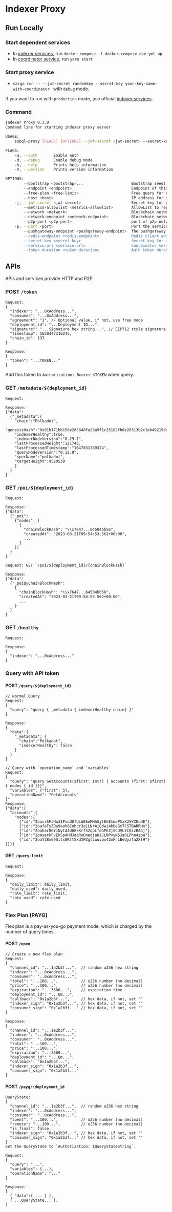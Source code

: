 # Indexer Proxy

## Run Locally

### Start dependent services

- In [indexer services](https://github.com/subquery/indexer-services), run `docker-compose -f docker-compose-dev.yml up`
- In [coordinator service](https://github.com/subquery/indexer-coordinator), run `yarn start`

### Start proxy service

- `cargo run -- --jwt-secret randomkey --secret-key your-key-same-with-coordinator ` with `debug` mode.

If you want to run with `production` mode, use official [indexer services](https://github.com/subquery/indexer-services).

### Command

```sh
Indexer Proxy 0.3.0
Command line for starting indexer proxy server

USAGE:
    subql-proxy [FLAGS] [OPTIONS] --jwt-secret <jwt-secret> --secret-key <secret-key>

FLAGS:
    -a, --auth       Enable auth
    -d, --debug      Enable debug mode
    -h, --help       Prints help information
    -V, --version    Prints version information

OPTIONS:
        --bootstrap <bootstrap>...                     Bootstrap seeds for p2p network with MultiAddr style
        --endpoint <endpoint>                          Endpoint of this service [default: http://127.0.0.1:80]
        --free-plan <free-limit>                       Free query for consumer limit everyday [default: 60]
        --host <host>                                  IP address for the server [default: 127.0.0.1]
    -j, --jwt-secret <jwt-secret>                      Secret key for generate auth token
        --metrics-allowlist <metrics-allowlist>        AllowList to report metrics [default: ]
        --network <network>                            Blockchain network type [default: ]
        --network-endpoint <network-endpoint>          Blockchain network endpoint [default: ]
        --p2p-port <p2p-port>                          port of p2p network
    -p, --port <port>                                  Port the service will listen on [default: 80]
        --pushgateway-endpoint <pushgateway-endpoint>  The pushgateway endpoint to report indexer's query status
        --redis-endpoint <redis-endpoint>              Redis client address [default: redis://127.0.0.1/]
        --secret-key <secret-key>                      Secret key for decrypt key
        --service-url <service-url>                    Coordinator service endpoint [default: http://127.0.0.1:8000]
        --token-duration <token-duration>              Auth token duration hours [default: 12]
```

## APIs
APIs and services provide HTTP and P2P.

### POST `/token`

```
Request:
{
  "indexer": "...0xAddress...",
  "consumer": "...0xAddress...",
  "agreement": "1", // Optional value, if not, use free mode
  "deployment_id": "...Deployment ID...",
  "signature": "...Signature hex string...", // EIP712 style signature
  "timestamp": 1650447316245,
  "chain_id": 137
}

Response:
{
  "token": "...TOKEN..."
}

```

Add this token to `Authorization: Bearer $TOKEN` when query.

### GET `/metadata/${deployment_id}`

```
Request:

Response:
{"data":
  {"_metadata":{
    "chain":"Polkadot",
    "genesisHash":"0x91b171bb158e2d3848fa23a9f1c25182fb8e20313b2c1eb49219da7a70ce90c3",
    "indexerHealthy":true,
    "indexerNodeVersion":"0.29.1",
    "lastProcessedHeight":121743,
    "lastProcessedTimestamp":"1647831789324",
    "queryNodeVersion":"0.12.0",
    "specName":"polkadot",
    "targetHeight":9520539
    }
  }
}
```

### GET `/poi/${deployment_id}`

```
Request:

Response:
{"data":
  {"_poi":
    {"nodes": [
      {
        "chainBlockHash": "\\x7647...64504bb56",
        "createdAt": "2023-03-21T09:54:53.562+00:00",
        ...
      }
    ])
  }
}

Request: GET `/poi/${deployment_id}/{chainBlockHash}`

Response:
{"data":
  {"_poiByChainBlockHash":
    {
      "chainBlockHash": "\\x7647...64504bb56",
      "createdAt": "2023-03-21T09:54:53.562+00:00",
      ...
    }
  }
}
```

### GET `/healthy`

```
Request:

Response:
{
  "indexer": "...0xAddress..."
}
```

### Query with API token

#### POST `/query/${deployment_id}`

```
// Normal Query
Request:
{
  "query": "query { _metadata { indexerHealthy chain} }"
}

Response:
{
  "data":{
    "_metadata": {
      "chain":"Polkadot",
      "indexerHealthy": false
    }
  }
}

// Query with `operation_name` and `variables`
Request:
{
  "query": "query GetAccounts($first: Int!) { accounts (first: $first) { nodes { id }}}",
  "variables": {"first": 5},
  "operationName": "GetAccounts"
}"
Response:
{"data":{
  "accounts":{
    "nodes":[
      {"id":"2oacrSFsNu31PvuUDfULWE6oMHhSjtEk81moPCxX2SYXUuNE"},
      {"id":"2oafaTyZ9a9aoh8Cnhcr3e1LNrAiQdwi4kbeGmTCSTBARRHn"},
      {"id":"2oakar8GYiNytA4U68kKrfS2qpLfdGPEZjSCUVLYC8izRAGj"},
      {"id":"2oAserkFvEk5p4HMJaqRoDnedjaHzJLNPvyN5JaRLPhn4zpW"},
      {"id":"2oaY38m69Ditx8Rft5kdXPZgtzwuvpx42oFnLBeUyzfa2XfH"}
]}}}
```

#### GET `/query-limit`

```
Request:

Response:
{
  "daily_limit": daily_limit,
  "daily_used": daily_used,
  "rate_limit": rate_limit,
  "rate_used": rate_used
}
```

### Flex Plan (PAYG)
Flex plan is a pay-as-you-go payment mode, which is charged by the number of query times.

#### POST `/open`

```
// Create a new flex plan
Request:
{
  "channel_id": "...1a2b3f...",  // random u256 hex string
  "indexer": "...0xAddress...",
  "consumer": "..0xAddress...",
  "total": "...100...",          // u256 number (no decimal)
  "price": "...100...",          // u256 number (no decimal)
  "expiration": "...3600...",    // expiration time
  "deployment_id": "...Qm...",
  "callback": "0x1a2b3f...",     // hex data, if not, set ""
  "indexer_sign": "0x1a2b3f...", // hex data, if not, set ""
  "consumer_sign": "0x1a2b3f..." // hex_data, if not, set ""
}

Response:
{
  "channel_id": "...1a2b3f...",
  "indexer": "...0xAddress...",
  "consumer": "..0xAddress...",
  "total": "...100...",
  "price": "...100...",
  "expiration": "...3600...",
  "deployment_id": "...Qm...",
  "callback": "0x1a2b3f...",
  "indexer_sign": "0x1a2b3f...",
  "consumer_sign": "0x1a2b3f..."
}
```

#### POST `/payg/:deployment_id`
```
QueryState:
{
  "channel_id": "...1a2b3f...",  // random u256 hex string
  "indexer": "...0xAddress...",
  "consumer": "..0xAddress...",
  "spent": "...100...",          // u256 number (no decimal)
  "remote": "...100...",         // u256 number (no decimal)
  "is_final": false,
  "indexer_sign": "0x1a2b3f...", // hex data, if not, set ""
  "consumer_sign": "0x1a2b3f..." // hex data, if not, set ""
}
Set the QueryState to `Authorization: $QueryStateString`.

Request:
{
  "query": "...",
  "variables": {...},
  "operationName": "..."
}

Response:
[
  { "data":{ ... } },
  { ...QueryState... },
]

```
